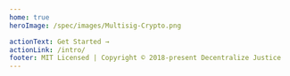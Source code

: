 ```yaml
---
home: true
heroImage: /spec/images/Multisig-Crypto.png

actionText: Get Started →
actionLink: /intro/
footer: MIT Licensed | Copyright © 2018-present Decentralize Justice
---
```

